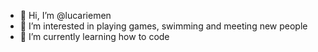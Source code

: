 - 👋 Hi, I’m @lucariemen
- 👀 I’m interested in playing games, swimming and meeting new people
- 🌱 I’m currently learning how to code

<!---
lucariemen/lucariemen is a ✨ special ✨ repository because its `README.md` (this file) appears on your GitHub profile.
You can click the Preview link to take a look at your changes.
--->
